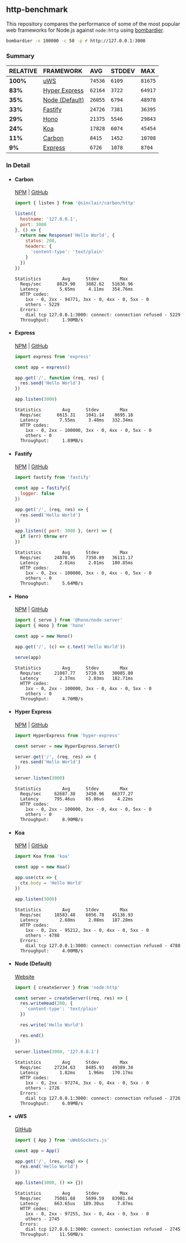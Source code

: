## http-benchmark

This repository compares the performance of some of the most popular web frameworks for Node.js against `node:http` using [bombardier](https://github.com/codesenberg/bombardier).

```bash
bombardier -n 100000 -c 50 -p r http://127.0.0.1:3000
```

### Summary

| RELATIVE | FRAMEWORK | AVG | STDDEV | MAX |
| :--- | :--- | :--- | :--- | :--- |
| **100%** | [uWS](#uws) | `74536` | `6109` | `81675` |
| **83%** | [Hyper Express](#hyper-express) | `62164` | `3722` | `64917` |
| **35%** | [Node (Default)](#node-default) | `26055` | `6794` | `48978` |
| **33%** | [Fastify](#fastify) | `24726` | `7381` | `36395` |
| **29%** | [Hono](#hono) | `21375` | `5546` | `29843` |
| **24%** | [Koa](#koa) | `17828` | `6074` | `45454` |
| **11%** | [Carbon](#carbon) | `8415` | `1452` | `10708` |
| **9%** | [Express](#express) | `6726` | `1078` | `8704` |


### In Detail

- #### Carbon
  [NPM](https://npmjs.com/@sinclair/carbon) | [GitHub](https://github.com/sinclairzx81/carbon)
  ```js
  import { listen } from '@sinclair/carbon/http'

  listen({
    hostname: '127.0.0.1',
    port: 3000
  }, () => {
    return new Response('Hello World', {
      status: 200,
      headers: {
        'content-type': 'text/plain'
      }
    })
  })
  ```

  ```
  Statistics        Avg      Stdev        Max
    Reqs/sec      8829.90    3882.62   51636.96
    Latency        5.65ms     4.11ms   354.76ms
    HTTP codes:
      1xx - 0, 2xx - 94771, 3xx - 0, 4xx - 0, 5xx - 0
      others - 5229
    Errors:
      dial tcp 127.0.0.1:3000: connect: connection refused - 5229
    Throughput:     1.90MB/s
  ```

- #### Express
  [NPM](https://npmjs.com/express) | [GitHub](https://github.com/expressjs/express)
  ```js
  import express from 'express'

  const app = express()

  app.get('/', function (req, res) {
    res.send('Hello World')
  })

  app.listen(3000)
  ```

  ```
  Statistics        Avg      Stdev        Max
    Reqs/sec      6615.31    1041.14    8695.16
    Latency        7.55ms     3.48ms   332.34ms
    HTTP codes:
      1xx - 0, 2xx - 100000, 3xx - 0, 4xx - 0, 5xx - 0
      others - 0
    Throughput:     1.89MB/s
  ```

- #### Fastify
  [NPM](https://npmjs.com/fastify) | [GitHub](https://github.com/fastify/fastify)
  ```js
  import fastify from 'fastify'

  const app = fastify({
    logger: false
  })

  app.get('/', (req, res) => {
    res.send('Hello World')
  })

  app.listen({ port: 3000 }, (err) => {
    if (err) throw err
  })
  ```

  ```
  Statistics        Avg      Stdev        Max
    Reqs/sec     24878.95    7350.89   36111.17
    Latency        2.01ms     2.01ms   180.85ms
    HTTP codes:
      1xx - 0, 2xx - 100000, 3xx - 0, 4xx - 0, 5xx - 0
      others - 0
    Throughput:     5.64MB/s
  ```

- #### Hono
  [NPM](https://npmjs.com/hono) | [GitHub](https://github.com/honojs/hono)
  ```js
  import { serve } from '@hono/node-server'
  import { Hono } from 'hono'

  const app = new Hono()

  app.get('/', (c) => c.text('Hello World'))

  serve(app)
  ```

  ```
  Statistics        Avg      Stdev        Max
    Reqs/sec     21087.77    5720.55   30085.80
    Latency        2.37ms     2.03ms   182.71ms
    HTTP codes:
      1xx - 0, 2xx - 100000, 3xx - 0, 4xx - 0, 5xx - 0
      others - 0
    Throughput:     4.76MB/s
  ```

- #### Hyper Express
  [NPM](https://npmjs.com/hyper-express) | [GitHub](https://github.com/kartikk221/hyper-express)
  ```js
  import HyperExpress from 'hyper-express'

  const server = new HyperExpress.Server()

  server.get('/', (req, res) => {
    res.send('Hello World')
  })

  server.listen(3000)
  ```

  ```
  Statistics        Avg      Stdev        Max
    Reqs/sec     62687.38    3450.96   66377.27
    Latency      795.46us    65.86us     4.22ms
    HTTP codes:
      1xx - 0, 2xx - 100000, 3xx - 0, 4xx - 0, 5xx - 0
      others - 0
    Throughput:     8.90MB/s
  ```

- #### Koa
  [NPM](https://npmjs.com/koa) | [GitHub](https://github.com/koajs/koa)
  ```js
  import Koa from 'koa'

  const app = new Koa()

  app.use(ctx => {
    ctx.body = 'Hello World'
  })

  app.listen(3000)
  ```

  ```
  Statistics        Avg      Stdev        Max
    Reqs/sec     18583.48    6056.78   45136.93
    Latency        2.68ms     2.08ms   187.28ms
    HTTP codes:
      1xx - 0, 2xx - 95212, 3xx - 0, 4xx - 0, 5xx - 0
      others - 4788
    Errors:
      dial tcp 127.0.0.1:3000: connect: connection refused - 4788
    Throughput:     4.00MB/s
  ```

- #### Node (Default)
  [Website](https://nodejs.org/api/http.html)
  ```js
  import { createServer } from 'node:http'

  const server = createServer((req, res) => {
    res.writeHead(200, {
      'content-type': 'text/plain'
    })

    res.write('Hello World')

    res.end()
  })

  server.listen(3000, '127.0.0.1')
  ```

  ```
  Statistics        Avg      Stdev        Max
    Reqs/sec     27234.63    8485.93   49389.34
    Latency        1.82ms     1.96ms   170.17ms
    HTTP codes:
      1xx - 0, 2xx - 97274, 3xx - 0, 4xx - 0, 5xx - 0
      others - 2726
    Errors:
      dial tcp 127.0.0.1:3000: connect: connection refused - 2726
    Throughput:     6.09MB/s
  ```

- #### uWS
  [GitHub](https://github.com/uNetworking/uWebSockets.js)
  ```js
  import { App } from 'uWebSockets.js'

  const app = App()

  app.get('/', (res, req) => {
    res.end('Hello World')
  })

  app.listen(3000, () => {})
  ```

  ```
  Statistics        Avg      Stdev        Max
    Reqs/sec     75081.68    5699.59   83981.64
    Latency      663.65us   189.30us     7.87ms
    HTTP codes:
      1xx - 0, 2xx - 97255, 3xx - 0, 4xx - 0, 5xx - 0
      others - 2745
    Errors:
      dial tcp 127.0.0.1:3000: connect: connection refused - 2745
    Throughput:    11.56MB/s
  ```


